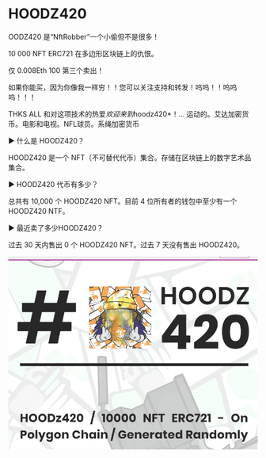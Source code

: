 # HOODZ420

OODZ420 是“NftRobber”一个小偷但不是很多！

10 000 NFT ERC721 在多边形区块链上的仇恨。

仅 0.008Eth 100 第三个卖出！

如果你能买，因为你像我一样穷！！您可以关注支持和转发！呜呜！！呜呜呜！！！

THKS ALL 和对这项技术的热爱*欢迎来到*hoodz420*！... 运动的。艾达加密货币。电影和电视。NFL球员。系绳加密货币

▶ 什么是 HOODZ420？

HOODZ420 是一个 NFT（不可替代代币）集合。存储在区块链上的数字艺术品集合。

▶ HOODZ420 代币有多少？

总共有 10,000 个 HOODZ420 NFT。目前 4 位所有者的钱包中至少有一个 HOODZ420 NTF。

▶ 最近卖了多少HOODZ420？

过去 30 天内售出 0 个 HOODZ420 NFT。过去 7 天没有售出 HOODZ420。

![nft](01.png)
